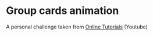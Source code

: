 # Group cards animation

A personal challenge taken from [Online Tutorials](https://www.youtube.com/channel/UCbwXnUipZsLfUckBPsC7Jog) (Youtube)
